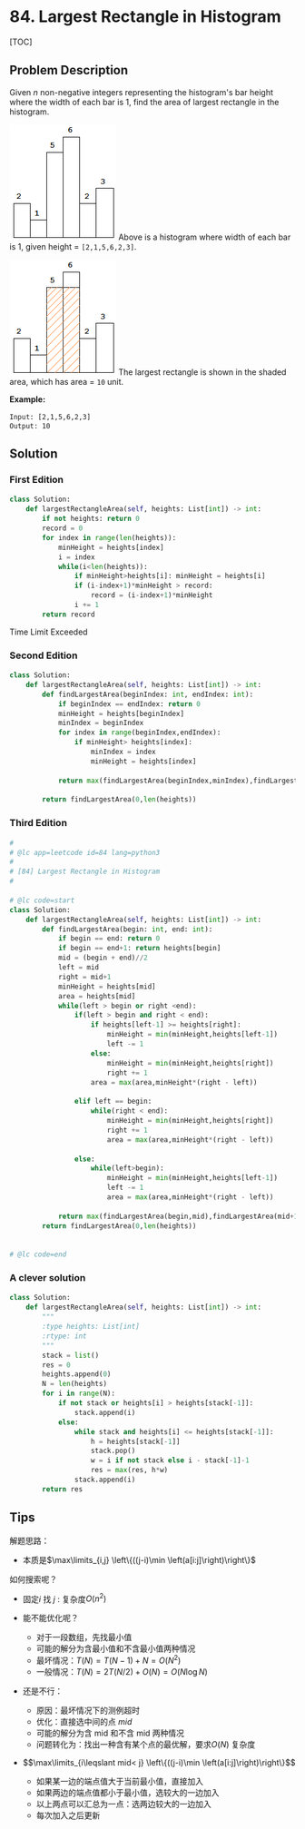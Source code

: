 # 84. Largest Rectangle in Histogram



[TOC]



## Problem Description

Given *n* non-negative integers representing the histogram's bar height where the width of each bar is 1, find the area of largest rectangle in the histogram.

 

![img](assets/histogram.png)
Above is a histogram where width of each bar is 1, given height = `[2,1,5,6,2,3]`.

 

![img](assets/histogram_area.png)
The largest rectangle is shown in the shaded area, which has area = `10` unit.

 

**Example:**

```
Input: [2,1,5,6,2,3]
Output: 10
```





## Solution



### First Edition

```python
class Solution:
    def largestRectangleArea(self, heights: List[int]) -> int:
        if not heights: return 0
        record = 0
        for index in range(len(heights)):
            minHeight = heights[index]
            i = index
            while(i<len(heights)):
                if minHeight>heights[i]: minHeight = heights[i]
                if (i-index+1)*minHeight > record: 
                    record = (i-index+1)*minHeight
                i += 1
        return record   
```



Time Limit Exceeded



### Second Edition



```python
class Solution:
    def largestRectangleArea(self, heights: List[int]) -> int:
        def findLargestArea(beginIndex: int, endIndex: int):
            if beginIndex == endIndex: return 0
            minHeight = heights[beginIndex]
            minIndex = beginIndex
            for index in range(beginIndex,endIndex):
                if minHeight> heights[index]:
                    minIndex = index
                    minHeight = heights[index]
            
            return max(findLargestArea(beginIndex,minIndex),findLargestArea(minIndex+1,endIndex),minHeight*(endIndex-beginIndex))
        
        return findLargestArea(0,len(heights))

```



### Third Edition



```python
#
# @lc app=leetcode id=84 lang=python3
#
# [84] Largest Rectangle in Histogram
#

# @lc code=start
class Solution:
    def largestRectangleArea(self, heights: List[int]) -> int:
        def findLargestArea(begin: int, end: int):
            if begin == end: return 0
            if begin == end+1: return heights[begin]
            mid = (begin + end)//2
            left = mid
            right = mid+1
            minHeight = heights[mid]
            area = heights[mid]
            while(left > begin or right <end):
                if(left > begin and right < end):
                    if heights[left-1] >= heights[right]:
                        minHeight = min(minHeight,heights[left-1])
                        left -= 1
                    else: 
                        minHeight = min(minHeight,heights[right])
                        right += 1
                    area = max(area,minHeight*(right - left))
                
                elif left == begin:
                    while(right < end):
                        minHeight = min(minHeight,heights[right])
                        right += 1
                        area = max(area,minHeight*(right - left))
                
                else:
                    while(left>begin):
                        minHeight = min(minHeight,heights[left-1])
                        left -= 1
                        area = max(area,minHeight*(right - left))

            return max(findLargestArea(begin,mid),findLargestArea(mid+1,end),area)   
        return findLargestArea(0,len(heights))

        
# @lc code=end


```



### A clever solution

```python
class Solution:
    def largestRectangleArea(self, heights: List[int]) -> int:
        """
        :type heights: List[int]
        :rtype: int
        """
        stack = list()
        res = 0
        heights.append(0)
        N = len(heights)
        for i in range(N):
            if not stack or heights[i] > heights[stack[-1]]:
                stack.append(i)
            else:
                while stack and heights[i] <= heights[stack[-1]]:
                    h = heights[stack[-1]]
                    stack.pop()
                    w = i if not stack else i - stack[-1]-1
                    res = max(res, h*w)
                stack.append(i)
        return res
```



## Tips



解题思路：

-  本质是$\max\limits_{i,j} \left\{((j-i)\min \left(a[i:j]\right)\right\}$



如何搜索呢？

- 固定$i$ 找 $j$ : 复杂度$O(n^2)$
- 能不能优化呢？
  - 对于一段数组，先找最小值
  - 可能的解分为含最小值和不含最小值两种情况
  - 最坏情况：$T(N)= T(N-1)+N = O(N^2)$
  - 一般情况：$T(N) = 2T(N/2) + O(N) =O(N\log N)$

- 还是不行：
  - 原因：最坏情况下的测例超时
  - 优化：直接选中间的点 $mid$
  - 可能的解分为含 mid 和不含 mid 两种情况
  - 问题转化为：找出一种含有某个点的最优解，要求$O(N)$ 复杂度
- $$\max\limits_{i\leqslant mid< j} \left\{((j-i)\min \left(a[i:j]\right)\right\}$$
  - 如果某一边的端点值大于当前最小值，直接加入
  - 如果两边的端点值都小于最小值，选较大的一边加入
  - 以上两点可以汇总为一点：选两边较大的一边加入
  - 每次加入之后更新





















